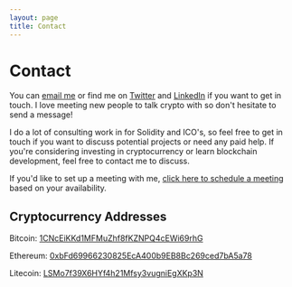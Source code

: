 ```yaml
---
layout: page
title: Contact
---
```


# Contact

You can [email me](mailto:michael@crypto-consult.co) or find me on [Twitter](https://twitter.com/LewellenMichael) and [LinkedIn](https://twitter.com/LewellenMichael) if you want to get in touch. I love meeting new people to talk crypto with so don't hesitate to send a message!

I do a lot of consulting work in for Solidity and ICO's, so feel free to get in touch if you want to discuss potential projects or need any paid help. If you're considering investing in cryptocurrency or learn blockchain development, feel free to contact me to discuss.

If you'd like to set up a meeting with me, [click here to schedule a meeting](https://calendly.com/michaelnlewellen/meeting-with-michael/) based on your availability.

## Cryptocurrency Addresses

Bitcoin: [1CNcEiKKd1MFMuZhf8fKZNPQ4cEWi69rhG](https://blockchain.info/address/1CNcEiKKd1MFMuZhf8fKZNPQ4cEWi69rhG)

Ethereum: [0xbFd69966230825EcA400b9EB8Bc269ced7bA5a78](https://etherscan.io/address/0xbfd69966230825eca400b9eb8bc269ced7ba5a78)

Litecoin: [LSMo7f39X6HYf4h21Mfsy3vugniEgXKp3N](https://live.blockcypher.com/ltc/address/LSMo7f39X6HYf4h21Mfsy3vugniEgXKp3N/)
